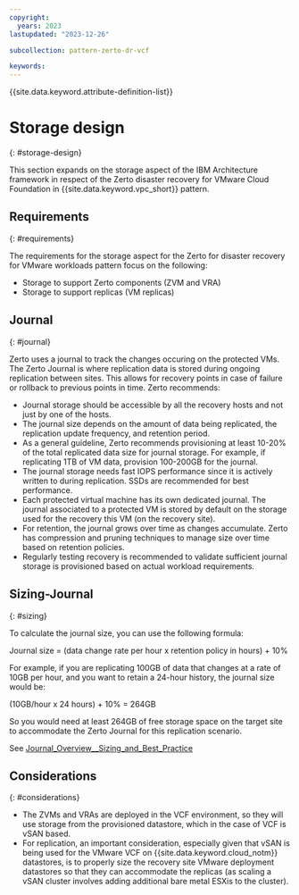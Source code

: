 ```yaml
---
copyright:
  years: 2023
lastupdated: "2023-12-26"

subcollection: pattern-zerto-dr-vcf

keywords:
---
```

{{site.data.keyword.attribute-definition-list}}

# Storage design
{: #storage-design}

This section expands on the storage aspect of the IBM Architecture framework in respect of the Zerto disaster recovery for VMware Cloud Foundation in {{site.data.keyword.vpc_short}} pattern.

## Requirements
{: #requirements}

The requirements for the storage aspect for the Zerto for disaster recovery for VMware workloads pattern focus on the following:

- Storage to support Zerto components (ZVM and VRA)
- Storage to support replicas (VM replicas)

## Journal
{: #journal}

Zerto uses a journal to track the changes occuring on the protected VMs. The Zerto Journal is where replication data is stored during ongoing replication between sites. This allows for recovery points in case of failure or rollback to previous points in time. Zerto recommends:

- Journal storage should be accessible by all the recovery hosts and not just by one of the hosts.
- The journal size depends on the amount of data being replicated, the replication update frequency, and retention period.
- As a general guideline, Zerto recommends provisioning at least 10-20% of the total replicated data size for journal storage. For example, if replicating 1TB of VM data, provision 100-200GB for the journal.
- The journal storage needs fast IOPS performance since it is actively written to during replication. SSDs are recommended for best performance.
- Each protected virtual machine has its own dedicated journal. The journal associated to a protected VM is stored by default on the storage used for the recovery this VM (on the recovery site).
- For retention, the journal grows over time as changes accumulate. Zerto has compression and pruning techniques to manage size over time based on retention policies.
- Regularly testing recovery is recommended to validate sufficient journal storage is provisioned based on actual workload requirements.

## Sizing-Journal
{: #sizing}

To calculate the journal size, you can use the following formula:

Journal size = (data change rate per hour x retention policy in hours) + 10%

For example, if you are replicating 100GB of data that changes at a rate of 10GB per hour, and you want to retain a 24-hour history, the journal size would be:

(10GB/hour x 24 hours) + 10% = 264GB

So you would need at least 264GB of free storage space on the target site to accommodate the Zerto Journal for this replication scenario.

See [Journal_Overview__Sizing_and_Best_Practice](https://help.zerto.com/bundle/BP.Journal.Sizing.HTML/page/Journal_Overview__Sizing_and_Best_Practice.htm)

## Considerations
{: #considerations}

- The ZVMs and VRAs are deployed in the VCF environment, so they will use storage from the provisioned datastore, which in the case of VCF is vSAN based.
- For replication, an important consideration, especially given that vSAN is being used for the VMware VCF on {{site.data.keyword.cloud_notm}} datastores, is to properly size the recovery site VMware deployment datastores so that they can accommodate the replicas (as scaling a vSAN cluster involves adding additional bare metal ESXis to the cluster).
